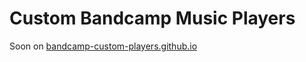 # Custom Bandcamp Music Players

Soon on [bandcamp-custom-players.github.io](http://bandcamp-custom-players.github.io)
